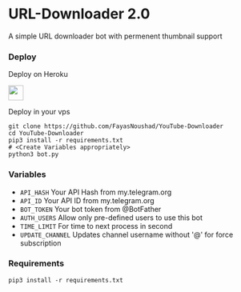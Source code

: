 # URL-Downloader 2.0

A simple URL downloader bot with permenent thumbnail support

### Deploy 

Deploy on Heroku
<p align="left">
  <a href="https://heroku.com/deploy?template=https://github.com/AsuranJ/urluploader2.0">
     <img height="30px" src="https://img.shields.io/badge/Deploy%20To%20Heroku-blueviolet?style=for-the-badge&logo=heroku">
  </a>
</p>

Deploy in your vps
```
git clone https://github.com/FayasNoushad/YouTube-Downloader
cd YouTube-Downloader
pip3 install -r requirements.txt
# <Create Variables appropriately>
python3 bot.py
```

### Variables

* `API_HASH` Your API Hash from my.telegram.org
* `API_ID` Your API ID from my.telegram.org
* `BOT_TOKEN` Your bot token from @BotFather
* `AUTH_USERS` Allow only pre-defined users to use this bot
* `TIME_LIMIT` For time to next process in second 
* `UPDATE_CHANNEL` Updates channel username without '@' for force subscription

### Requirements

`pip3 install -r requirements.txt`

